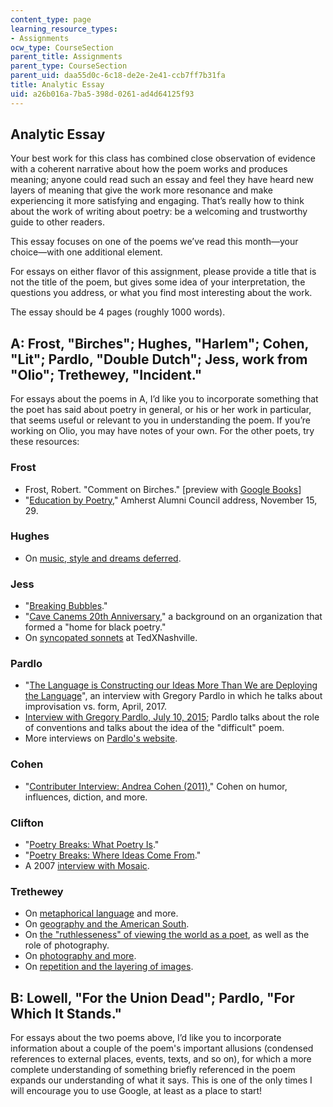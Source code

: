 ```yaml
---
content_type: page
learning_resource_types:
- Assignments
ocw_type: CourseSection
parent_title: Assignments
parent_type: CourseSection
parent_uid: daa55d0c-6c18-de2e-2e41-ccb7ff7b31fa
title: Analytic Essay
uid: a26b016a-7ba5-398d-0261-ad4d64125f93
---
```


Analytic Essay
--------------

Your best work for this class has combined close observation of evidence with a coherent narrative about how the poem works and produces meaning; anyone could read such an essay and feel they have heard new layers of meaning that give the work more resonance and make experiencing it more satisfying and engaging. That’s really how to think about the work of writing about poetry: be a welcoming and trustworthy guide to other readers.

This essay focuses on one of the poems we’ve read this month—your choice—with one additional element.

For essays on either flavor of this assignment, please provide a title that is not the title of the poem, but gives some idea of your interpretation, the questions you address, or what you find most interesting about the work.

The essay should be 4 pages (roughly 1000 words).

A: Frost, "Birches"; Hughes, "Harlem"; Cohen, "Lit"; Pardlo, "Double Dutch"; Jess, work from "Olio"; Trethewey, "Incident."
---------------------------------------------------------------------------------------------------------------------------

For essays about the poems in A, I’d like you to incorporate something that the poet has said about poetry in general, or his or her work in particular, that seems useful or relevant to you in understanding the poem. If you’re working on Olio, you may have notes of your own. For the other poets, try these resources:

### Frost

*   Frost, Robert. "Comment on Birches." \[preview with [Google Books](https://books.google.com/books?id=y3_GxPnBbI4C&lpg=PA113&ots=rAu7blFZs0&dq=%22the%20tide%20of%20evil%20rises.%20your%20ark%20is%20sailing%22&pg=PA113#v=onepage&q&f=false)\]
*   "[Education by Poetry](http://www.en.utexas.edu/amlit/amlitprivate/scans/edbypo.html)," Amherst Alumni Council address, November 15, 29.

### Hughes

*   On [music, style and dreams deferred](https://www.poetryfoundation.org/articles/69394/jazz-as-communication).

### Jess

*   "[Breaking Bubbles](https://www.poetryfoundation.org/harriet/2016/11/breaking-bubbles)."
*   "[Cave Canems 20th Anniversary](https://www.poetryfoundation.org/harriet/2016/11/cave-canems-twentieth-anniversary)," a background on an organization that formed a "home for black poetry."
*   On [syncopated sonnets](https://www.youtube.com/watch?v=OmtH0A5mVnA) at TedXNashville.

### Pardlo

*   "[The Language is Constructing our Ideas More Than We are Deploying the Language](http://gulfcoastmag.org/reviews-and-interviews/art-and-reviews/an-interview-with-gregory-pardlo/)", an interview with Gregory Pardlo in which he talks about improvisation vs. form, April, 2017.
*   [Interview with Gregory Pardlo, July 10, 2015](https://www.theblueshiftjournal.com/single-post/2015/07/10/Interview-with-Gregory-Pardlo); Pardlo talks about the role of conventions and talks about the idea of the "difficult" poem.
*   More interviews on [Pardlo's website](http://pardlo.net/interviews).

### Cohen

*   "[Contributer Interview: Andrea Cohen (2011)](https://memoriousmag.wordpress.com/2011/03/29/contributor-interview-andrea-cohen/)," Cohen on humor, influences, diction, and more.

### Clifton

*   "[Poetry Breaks: What Poetry Is](https://www.youtube.com/watch?v=qfYCRZ9LVh4)."
*   "[Poetry Breaks: Where Ideas Come From](https://www.youtube.com/watch?v=50cQSk_sF4Q)."
*   A 2007 [interview with Mosaic](https://mosaicmagazine.org/lucille-clifton-interview/#.WtC9_YjwZaQ).

### Trethewey

*   On [metaphorical language](https://lareviewofbooks.org/article/the-public-life-of-poetry-an-interview-with-natasha-trethewey) and more.
*   On [geography and the American South](https://gardenandgun.com/articles/gg-interview-natasha-trethewey/).
*   On [the "ruthlesseness" of viewing the world as a poet](https://www.oxfordamerican.org/item/745-natasha-trethewey-language-and-ruthlessness), as well as the role of photography.
*   On [photography and more](https://muse.jhu.edu/article/5478).
*   On [repetition and the layering of images](http://archived.waccamawjournal.com/pages.php?x=324).

B: Lowell, "For the Union Dead"; Pardlo, "For Which It Stands."
---------------------------------------------------------------

For essays about the two poems above, I’d like you to incorporate information about a couple of the poem's important allusions (condensed references to external places, events, texts, and so on), for which a more complete understanding of something briefly referenced in the poem expands our understanding of what it says. This is one of the only times I will encourage you to use Google, at least as a place to start!